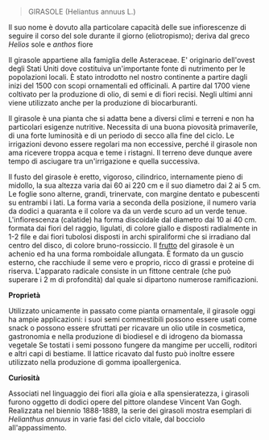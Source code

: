 > GIRASOLE (Heliantus annuus L.)

Il suo nome è dovuto alla particolare capacità delle sue infiorescenze
di seguire il corso del sole durante il giorno (eliotropismo); deriva
dal greco *Helios* sole e *anthos* fiore

Il girasole appartiene alla famiglia delle Asteraceae. E' originario
dell'ovest degli Stati Uniti dove costituiva un\'importante fonte di
nutrimento per le popolazioni locali. È stato introdotto nel nostro
continente a partire dagli inizi del 1500 con scopi ornamentali ed
officinali. A partire dal 1700 viene coltivato per la produzione di
olio, di semi e di fiori recisi. Negli ultimi anni viene utilizzato
anche per la produzione di biocarburanti.

Il girasole è una pianta che si adatta bene a diversi climi e terreni e
non ha particolari esigenze nutritive. Necessita di una buona piovosità
primaverile, di una forte luminosità e di un periodo di secco alla fine
del ciclo. Le irrigazioni devono essere regolari ma non
eccessive, perché il girasole non ama ricevere troppa acqua e teme i
ristagni. Il terreno deve dunque avere tempo di asciugare tra
un'irrigazione e quella successiva.

Il fusto del girasole è eretto, vigoroso, cilindrico, internamente pieno
di midollo, la sua altezza varia dai 60 ai 220 cm e il suo diametro dai
2 ai 5 cm.\
Le foglie sono alterne, grandi, trinervate, con margine dentato e
pubescenti su entrambi i lati. La forma varia a seconda della posizione,
il numero varia da dodici a quaranta e il colore va da un verde scuro ad
un verde tenue.\
L'infiorescenza (calatide) ha forma discoidale dal diametro dai 10 ai 40
cm. formata dai fiori del raggio, ligulati, di colore giallo e disposti
radialmente in 1-2 file e dai fiori tubolosi disposti in archi
spiraliformi che si irradiano dal centro del disco, di colore
bruno-rossiccio. Il
[frutto](https://www.biopills.net/classificazione-dei-frutti/) del
girasole è un achenio ed ha una forma romboidale allungata. È formato da
un guscio esterno, che racchiude il seme vero e proprio, ricco di grassi
e proteine di riserva. L'apparato radicale consiste in un fittone
centrale (che può superare i 2 m di profondità) dal quale si dipartono
numerose ramificazioni.

**Proprietà**

Utilizzato unicamente in passato come pianta ornamentale, il girasole
oggi ha ampie applicazioni: i suoi semi commestibili possono essere
usati come snack o possono essere sfruttati per ricavare un olio utile
in cosmetica, gastronomia e nella produzione di biodiesel e di idrogeno
da biomassa vegetale Se tostati i semi possono fungere da mangime per
uccelli, roditori e altri capi di bestiame. Il lattice ricavato dal
fusto può inoltre essere utilizzato nella produzione di gomma
ipoallergenica.

**Curiosità**

Associati nel linguaggio dei fiori alla gioia e alla spensieratezza, i
girasoli furono oggetto di dodici opere del pittore olandese Vincent Van
Gogh. Realizzata nel biennio 1888-1889, la serie dei girasoli mostra
esemplari di *Helianthus annuus* in varie fasi del ciclo vitale, dal
bocciolo all'appassimento.
